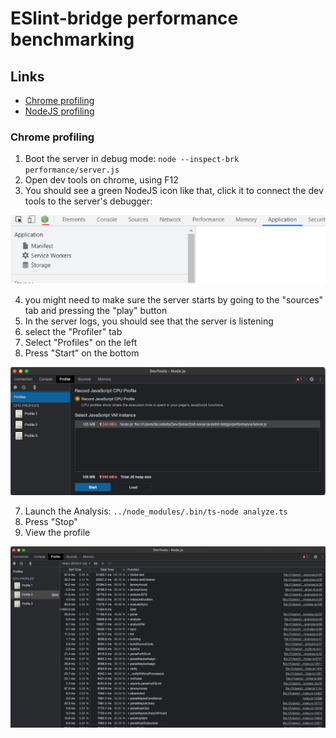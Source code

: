 
# ESlint-bridge performance benchmarking

## Links

- [Chrome profiling](https://medium.com/@basakabhijoy/debugging-and-profiling-memory-leaks-in-nodejs-using-chrome-e8ece4560dba)
- [NodeJS profiling](https://nodejs.org/en/docs/guides/simple-profiling/)

### Chrome profiling

1. Boot the server in debug mode: `node --inspect-brk performance/server.js`
2. Open dev tools on chrome, using F12
3. You should see a green NodeJS icon like that, click it to connect the dev tools to the server's debugger:

![dev tools](images/dev-tools.png)

4. you might need to make sure the server starts by going to the "sources" tab and pressing the "play" button
5. In the server logs, you should see that the server is listening
6. select the "Profiler" tab
5. Select "Profiles" on the left
6. Press "Start" on the bottom

![profiler](images/profiler.png)

7. Launch the Analysis: `../node_modules/.bin/ts-node analyze.ts`
8. Press "Stop"
9. View the profile

![profile](images/profile.png)
